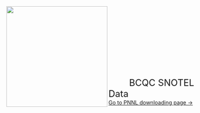 <img src="https://image.ibb.co/iFt6D8/snotel.jpg" class="image1" width="265" height="265" align="left" border="0" style="border-style: none;"> 
<br /> <br /> <br /> <br /> <br /> <br /> <br /> <br /> <br /> <br /> <br /> 
<font size="5">&nbsp;&nbsp;&nbsp;&nbsp;&nbsp;&nbsp;&nbsp;&nbsp;BCQC SNOTEL Data</font> 
&emsp;<a style="white-space: nowrap" href="https://hydro-yan.github.io/snotel1" style="font-size: 18px;">Go to PNNL downloading page &#8594;</a>


